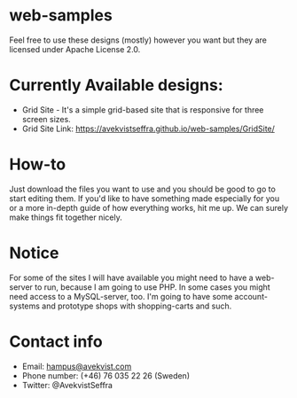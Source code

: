 # web-samples
Feel free to use these designs (mostly) however you want but they are licensed under Apache License 2.0. 

# Currently Available designs:
- Grid Site - It's a simple grid-based site that is responsive for three screen sizes. 
- Grid Site Link: https://avekvistseffra.github.io/web-samples/GridSite/

# How-to
Just download the files you want to use and you should be good to go to start editing them. 
If you'd like to have something made especially for you or a more in-depth guide of how everything works, hit me up. 
We can surely make things fit together nicely. 

# Notice
For some of the sites I will have available you might need to have a web-server to run, because I am going to use PHP. 
In some cases you might need access to a MySQL-server, too. I'm going to have some account-systems and prototype shops
with shopping-carts and such. 

# Contact info
- Email: hampus@avekvist.com
- Phone number: (+46) 76 035 22 26 (Sweden)
- Twitter: @AvekvistSeffra
